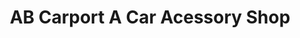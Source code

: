---
title: "AB Carport A Car Acessory Shop"
url: /kollam/ab-carport-a-car-acessory-shop/
shop: Autoteile
---